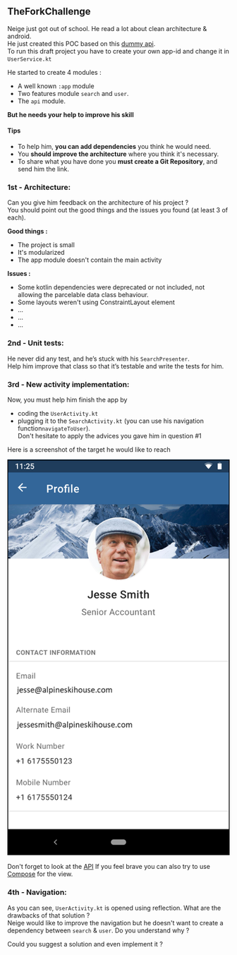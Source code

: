 ## TheForkChallenge

Neige just got out of school. He read a lot about clean architecture & android.  
He just created this POC based on this [dummy api](https://dummyapi.io/docs).  
To run this draft project you have to create your own app-id and change it in `UserService.kt`

He started to create 4 modules :

- A well known `:app` module
- Two features module `search` and `user`.
- The `api` module.

**But he needs your help to improve his skill**

#### Tips
- To help him, **you can add dependencies** you think he would need.
- You **should improve the architecture** where you think it's necessary.
- To share what you have done you **must create a Git Repository**, and send him the link.

### 1st - Architecture:

Can you give him feedback on the architecture of his project ?  
You should point out the good things and the issues you found (at least 3 of each).

**Good things :**
- The project is small
- It's modularized
- The app module doesn't contain the main activity

**Issues :**
- Some kotlin dependencies were deprecated or not included, not allowing the parcelable data class behaviour.
- Some layouts weren't using ConstraintLayout element
- ...
- ...
- ...

### 2nd - Unit tests:

He never did any test, and he’s stuck with his `SearchPresenter`.  
Help him improve that class so that it’s testable and write the tests for him.

### 3rd - New activity implementation:

Now, you must help him finish the app by 
- coding the `UserActivity.kt`
- plugging it to the `SearchActivity.kt` (you can use his navigation function`navigateToUser`).  
Don't hesitate to apply the advices you gave him in question #1

Here is a screenshot of the target he would like to reach

![Screenshot](user_page.png)

Don't forget to look at the [API](https://dummyapi.io/explorer) 
If you feel brave you can also try to use [Compose](https://developer.android.com/jetpack/compose) for the view.


### 4th - Navigation:

As you can see, `UserActivity.kt` is opened using reflection. What are the drawbacks of that solution ?  
Neige would like to improve the navigation but he doesn't want to create a dependency between `search` & `user`.
Do you understand why ?

Could you suggest a solution and even implement it ?